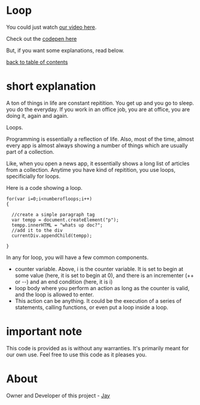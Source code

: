# Loop

You could just watch [our video here]().

Check out the [codepen here](https://codepen.io/jay-pancodu/pen/NWNPrGp)

But, if you want some explanations, read below.

[back to table of contents](../readme.md)

# short explanation

A ton of things in life are constant repitition. You get up and you go to sleep. you do the everyday. If you work in an office job, you are at office, you are doing it, again and again. 

Loops.

Programming is essentially a reflection of life. Also, most of the time, almost every app is almost always showing a number of things which are usually part of a collection. 

Like, when you open a news app, it essentially shows a long list of articles from a collection. Anytime you have kind of repitition, you use loops, specificially for loops.

Here is a code showing a loop. 

    for(var i=0;i<numberofloops;i++)
    {
     
      //create a simple paragraph tag
      var tempp = document.createElement("p");
      tempp.innerHTML = "whats up doc?"; 
      //add it to the div
      currentDiv.appendChild(tempp);
      
    }

In any for loop, you will have a few common components. 

* counter variable. Above, i is the counter variable. It is set to begin at some value (here, it is set to begin at 0), and there is an incrementer (++ or --) and an end condition (here, it is i<numberofloops>)
* loop body where you perform an action as long as the counter is valid, and the loop is allowed to enter.
* This action can be anything. It could be the execution of a series of statements, calling functions, or even put a loop inside a loop.

# important note 

This code is provided as is without any warranties. It's primarily meant for our own use. Feel free to use this code as it pleases you.

# About

Owner and Developer of this project - [Jay](http://thechalakas.com)